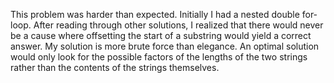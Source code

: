 This problem was harder than expected.
Initially I had a nested double for-loop.
After reading through other solutions, I realized that there would never be a cause where offsetting the start of a substring would yield a correct answer.
My solution is more brute force than elegance.
An optimal solution would only look for the possible factors of the lengths of the two strings rather than the contents of the strings themselves.